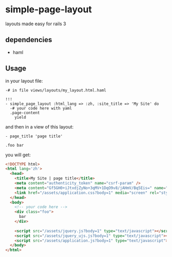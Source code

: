 # simple-page-layout

layouts made easy for rails 3

## dependencies

* haml

## Usage

in your layout file:

```haml
-# in file views/layouts/my_layout.html.haml

!!!
- simple_page_layout :html_lang => :zh, :site_title => 'My Site' do
  -# your code here with yaml
  .page-content
    yield
```

and then in a view of this layout:

```haml
- page_title 'page title'

.foo bar
```

you will get:

```html
<!DOCTYPE html>
<html lang='zh'>
  <head>
    <title>My Site | page title</title>
    <meta content="authenticity_token" name="csrf-param" />
    <meta content="Gf5GH0+iJtxdjZyNo+3qMV+1DqO9v8/jAHmV/Bq5Eis=" name="csrf-token" />
    <link href="/assets/application.css?body=1" media="screen" rel="stylesheet" type="text/css" />
  </head>
  <body>
    <!-- your code here -->
    <div class="foo">
      bar
    </div>
    
    <script src="/assets/jquery.js?body=1" type="text/javascript"></script>
    <script src="/assets/jquery_ujs.js?body=1" type="text/javascript"></script>
    <script src="/assets/application.js?body=1" type="text/javascript"></script>
  </body>
</html>
```
